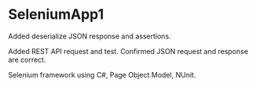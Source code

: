 # SeleniumApp1

Added deserialize JSON response and assertions.

Added REST API request and test.  Confirmed JSON request and response are correct.

Selenium framework using C#, Page Object Model, NUnit.
